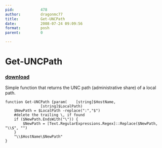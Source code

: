 ```yaml
---
pid:            478
author:         dragonmc77
title:          Get-UNCPath
date:           2008-07-24 09:09:56
format:         posh
parent:         0

---
```


# Get-UNCPath

### [download](//scripts/478.ps1)

Simple function that returns the UNC path (administrative share) of a local path.

```posh
function Get-UNCPath {param(	[string]$HostName,
				[string]$LocalPath)
	$NewPath = $LocalPath -replace(":","$")
	#delete the trailing \, if found
	if ($NewPath.EndsWith("\")) {
		$NewPath = [Text.RegularExpressions.Regex]::Replace($NewPath, "\\$", "")
	}
	"\\$HostName\$NewPath"
}
```
